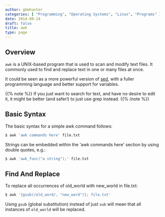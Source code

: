 ```yaml
---
author: gbmhunter
categories: [ "Programming", "Operating Systems", "Linux", "Programs" ]
date: 2014-09-24
draft: false
title: awk
type: page
---
```


## Overview

`awk` is a UNIX-based program that is used to scan and modify text files. It commonly used to find and replace text in one or many files at once.

It could be seen as a more powerful version of [sed](/programming/operating-systems/linux/programs/sed), with a fuller programming language and better support for variables.

{{% note %}}
If you just want to search for text, and have no desire to edit it, it might be better (and safer!) to just use grep instead.
{{% /note %}}

## Basic Syntax

The basic syntax for a simple awk command follows:

```sh    
$ awk 'awk commands here' file.txt
```

Strings can be embedded within the 'awk commands here' section by using double quotes, e.g.:

```sh
$ awk 'awk_func("a string");' file.txt
```

## Find And Replace

To replace all occurrences of old_world with new_world in file.txt:

```sh    
$ awk '{gsub(/old_word/, "new_word")}; file.txt'
```

Using `gsub` (global substitution) instead of just `sub` will mean that all instances of `old_world` will be replaced.
